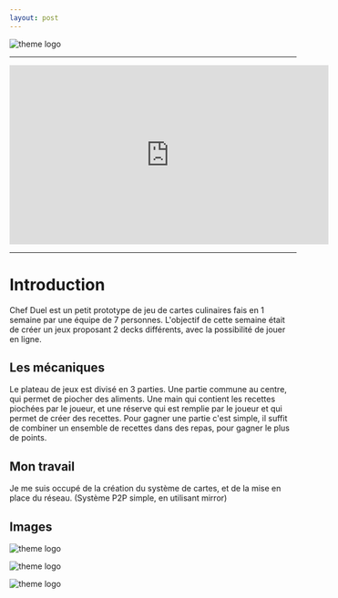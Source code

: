 ```yaml
---
layout: post
---
```


![theme logo](https://modacless.github.io/images/CryptoCook/Logo.png)

---

<html>
<div style="text-align: center">
<iframe width="560" height="315" src="https://www.youtube.com/embed/KXxcCExGzqM" title="YouTube video player" frameborder="0" allow="accelerometer; autoplay; clipboard-write; encrypted-media; gyroscope; picture-in-picture" allowfullscreen></iframe>
</div>
</html>

---

# Introduction

Chef Duel est un petit prototype de jeu de cartes culinaires fais en 1 semaine par une équipe de 7 personnes. L'objectif de cette semaine était de créer un jeux proposant 2 decks différents, avec la possibilité de jouer en ligne.

## Les mécaniques

Le plateau de jeux est divisé en 3 parties. Une partie commune au centre, qui permet de piocher des aliments. Une main qui contient les recettes piochées par le joueur, et une réserve qui est remplie par le joueur et qui permet de créer des recettes. Pour gagner une partie c'est simple, il suffit de combiner un ensemble de recettes dans des repas, pour gagner le plus de points.

## Mon travail

Je me suis occupé de la création du système de cartes, et de la mise en place du réseau. (Système P2P simple, en utilisant mirror)

## Images

![theme logo](https://modacless.github.io/images/CryptoCook/Start.PNG)

![theme logo](https://modacless.github.io/images/CryptoCook/Plateau.png)

![theme logo](https://modacless.github.io/images/CryptoCook/CarteZoom.png)